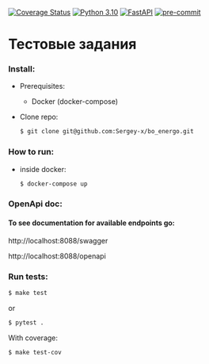 [![Coverage Status](https://coveralls.io/repos/github/Sergey-x/bo_energo/badge.svg?branch=master)](https://coveralls.io/github/Sergey-x/bo_energo?branch=master)
[![Python 3.10](https://img.shields.io/badge/python-3.10-blue.svg)](https://www.python.org/downloads/release/python-3100/)
[![FastAPI](https://img.shields.io/badge/FastAPI-0.100.0-009688.svg?style=flat&logo=FastAPI&logoColor=white)](https://fastapi.tiangolo.com)
[![pre-commit](https://img.shields.io/badge/pre--commit-enabled-brightgreen?logo=pre-commit&logoColor=white)](https://github.com/pre-commit/pre-commit)

Тестовые задания
======================

### Install:

* Prerequisites:
    * Docker (docker-compose)

* Clone repo:
    ```bash
    $ git clone git@github.com:Sergey-x/bo_energo.git
    ```

### How to run:

* inside docker:
    ```bash
    $ docker-compose up
    ```

### OpenApi doc:

#### To see documentation for available endpoints go:

http://localhost:8088/swagger

http://localhost:8088/openapi

### Run tests:

```bash
$ make test
```

or

```bash
$ pytest .
```

With coverage:

```bash
$ make test-cov
```

